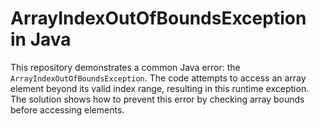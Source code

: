 # ArrayIndexOutOfBoundsException in Java

This repository demonstrates a common Java error: the `ArrayIndexOutOfBoundsException`.  The code attempts to access an array element beyond its valid index range, resulting in this runtime exception. The solution shows how to prevent this error by checking array bounds before accessing elements.